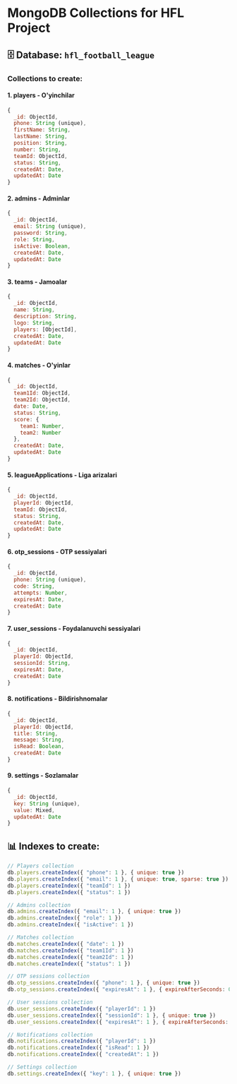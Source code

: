 # MongoDB Collections for HFL Project

## 🗄️ Database: `hfl_football_league`

### Collections to create:

#### 1. **players** - O'yinchilar
```javascript
{
  _id: ObjectId,
  phone: String (unique),
  firstName: String,
  lastName: String,
  position: String,
  number: String,
  teamId: ObjectId,
  status: String,
  createdAt: Date,
  updatedAt: Date
}
```

#### 2. **admins** - Adminlar
```javascript
{
  _id: ObjectId,
  email: String (unique),
  password: String,
  role: String,
  isActive: Boolean,
  createdAt: Date,
  updatedAt: Date
}
```

#### 3. **teams** - Jamoalar
```javascript
{
  _id: ObjectId,
  name: String,
  description: String,
  logo: String,
  players: [ObjectId],
  createdAt: Date,
  updatedAt: Date
}
```

#### 4. **matches** - O'yinlar
```javascript
{
  _id: ObjectId,
  team1Id: ObjectId,
  team2Id: ObjectId,
  date: Date,
  status: String,
  score: {
    team1: Number,
    team2: Number
  },
  createdAt: Date,
  updatedAt: Date
}
```

#### 5. **leagueApplications** - Liga arizalari
```javascript
{
  _id: ObjectId,
  playerId: ObjectId,
  teamId: ObjectId,
  status: String,
  createdAt: Date,
  updatedAt: Date
}
```

#### 6. **otp_sessions** - OTP sessiyalari
```javascript
{
  _id: ObjectId,
  phone: String (unique),
  code: String,
  attempts: Number,
  expiresAt: Date,
  createdAt: Date
}
```

#### 7. **user_sessions** - Foydalanuvchi sessiyalari
```javascript
{
  _id: ObjectId,
  playerId: ObjectId,
  sessionId: String,
  expiresAt: Date,
  createdAt: Date
}
```

#### 8. **notifications** - Bildirishnomalar
```javascript
{
  _id: ObjectId,
  playerId: ObjectId,
  title: String,
  message: String,
  isRead: Boolean,
  createdAt: Date
}
```

#### 9. **settings** - Sozlamalar
```javascript
{
  _id: ObjectId,
  key: String (unique),
  value: Mixed,
  updatedAt: Date
}
```

## 📊 Indexes to create:

```javascript
// Players collection
db.players.createIndex({ "phone": 1 }, { unique: true })
db.players.createIndex({ "email": 1 }, { unique: true, sparse: true })
db.players.createIndex({ "teamId": 1 })
db.players.createIndex({ "status": 1 })

// Admins collection
db.admins.createIndex({ "email": 1 }, { unique: true })
db.admins.createIndex({ "role": 1 })
db.admins.createIndex({ "isActive": 1 })

// Matches collection
db.matches.createIndex({ "date": 1 })
db.matches.createIndex({ "team1Id": 1 })
db.matches.createIndex({ "team2Id": 1 })
db.matches.createIndex({ "status": 1 })

// OTP sessions collection
db.otp_sessions.createIndex({ "phone": 1 }, { unique: true })
db.otp_sessions.createIndex({ "expiresAt": 1 }, { expireAfterSeconds: 0 })

// User sessions collection
db.user_sessions.createIndex({ "playerId": 1 })
db.user_sessions.createIndex({ "sessionId": 1 }, { unique: true })
db.user_sessions.createIndex({ "expiresAt": 1 }, { expireAfterSeconds: 0 })

// Notifications collection
db.notifications.createIndex({ "playerId": 1 })
db.notifications.createIndex({ "isRead": 1 })
db.notifications.createIndex({ "createdAt": 1 })

// Settings collection
db.settings.createIndex({ "key": 1 }, { unique: true })
```
